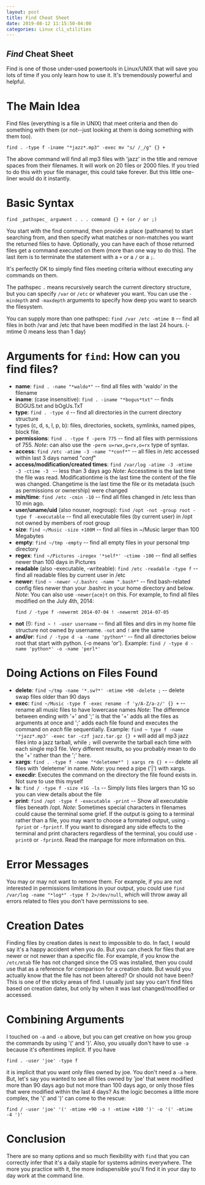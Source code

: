 ```yaml
---
layout: post
title: Find Cheat Sheet
date: 2019-08-12 11:15:50-04:00
categories: Linux cli_utilities
---
```


## *Find* Cheat Sheet

Find is one of those under-used powertools in Linux/UNIX that will save you lots of time if you only learn
how to use it.  It's tremendously powerful and helpful.  

# The Main Idea

Find files (everything is a file in UNIX) that meet criteria and then do something with them (or not--just 
looking at them is doing something with them too).

```
find . -type f -iname "*jazz*.mp3" -exec mv "s/ /_/g" {} +
```

The above command will find all mp3 files with 'jazz' in the title and remove spaces from their filenames.  It
will work on 20 files or 2000 files.  If you tried to do this with your file manager, this could take
forever.  But this little one-liner would do it instantly.

# Basic Syntax

```
find _pathspec_ argument . . . command {} + (or / or ;)
```

You start with the find command, then provide a place (pathname) to start searching from, and then specify 
what matches or non-matches you want the returned files to have.  Optionally, you can have each of those
returned files get a command executed on them (more than one way to do this).  The last item is to terminate the
statement with a `+` or a `/` or a `;`.

It's perfectly OK to simply find files meeting criteria without executing any commands on them.  

The pathspec `.` means recursively search the current directory structure, but you can specify `/var` or `/etc`
or whatever you want.  You can use the `-mindepth` and `-maxdepth` arguments to specify how deep you want to
search the filesystem.

You can supply more than one pathspec:  `find /var /etc -mtime 0` -- find all files in both /var and /etc that have been
modified in the last 24 hours.  (-mtime 0 means less than 1 day)

# Arguments for `find`: How can you find files?

* __name__:  `find . -name "*waldo*"` -- find all files with 'waldo' in the filename
* __iname__: (case insensitive): `find . -iname "*bogus*txt"` -- finds BOGUS.txt and bOgUs.TxT
* __type__:  `find . -type d` -- find all directories in the current directory structure
* types (c, d, s, l, p, b): files, directories, sockets, symlinks, named pipes, block file. 
* __permissions__: `find . -type f -perm 775` -- find all files with permissions of 755. _Note_: can also use
the `-perm u=rwx,g=rx,o=rx` type of syntax.
* __access__:  `find /etc -atime -3 -name "*conf*"` -- all files in /etc accessed within last 3 days named "*conf*"
* __access/modification/created times__:  `find /var/log -atime -3 -mtime -3 -ctime -3 ` -- less than 3 days ago
_Note_: Accesstime is the last time the file was read.  Modificationtime is the last time the content of the file was
changed.  Changetime is the last time the file or its metadata (such as permissions or ownership) were changed
* __min/time__:  `find /etc -cmin -10` -- find all files changed in /etc less than 10 min ago.
* __user/uname/uid__ (also nouser, nogroup): `find /opt -not -group root -type f -executable` -- find all executable files (by current user) in /opt not owned by members of root group
* __size__: `find ~/Music -size +100M` -- find all files in ~/Music larger than 100 Megabytes
* __empty__: `find ~/tmp -empty` -- find all empty files in your personal tmp directory
* __regex__: `find ~/Pictures -iregex '*self*' -ctime -100` -- find all selfies newer than 100 days in Pictures
* __readable__ (also -executable, -writeable): `find /etc -readable -type f` -- find all readable files by current user in /etc
* __newer__: `find ~ -newer ~/.bashrc -name ".bash*"` -- find bash-related config files newer than your .bashrc in your
  home directory and below.  _Note_: You can also use `-newer{acm}t` on this.  For example, to find all files modified on
  the July 4th, 2014:  
  ```
  find / -type f -newermt 2014-07-04 ! -newermt 2014-07-05
  ```
* __not__ (!): `find ~ ! -user username` -- find all files and dirs in my home file structure not owned by username. `-not`
  and `!` are the same
* __and/or__: `find / -type d -a -name 'python*'` -- find all directories below root that start with python. (-o means
  'or'). Example: `find / -type d -name 'python*' -o -name 'perl*'`

# Doing Actions on Files Found

* __delete__: `find ~/tmp -name '*.sw?*' -mtime +90 -delete ;` -- delete swap files older than 90 days
* __exec__: `find ~/Music -type f -exec rename -f 'y/A-Z/a-z/' {} +` -- rename all music files to have lowercase names
_Note_: The difference between ending with '+' and ';' is that the '+' adds all the files as arguments at once and ';' adds
each file found and executes the command on _each_ file sequentially.  Example: `find ~ type f -name '*jazz*.mp3' -exec tar -czf
jazz.tar.gz {} +` will add all mp3 jazz files into a jazz tarball, while `;` will overwrite the tarball each time with each
single mp3 file.  Very different results, so you probably mean to do the '+' rather than the ';' here.
* __xargs__: `find . -type f -name "*deleteme*" | xargs rm {} +` -- delete all files with 'deleteme' in name. _Note_: you
  need a pipe ('|') with xargs.
* __execdir__: Executes the command on the directory the file found exists in. Not sure to use this myself
* __ls__: `find / -type f -size +1G -ls` -- Simply lists files largers than 1G so you can view details about the file
* __print__: `find /opt -type f -executable -print` -- Show all executable files beneath /opt.  _Note_: Sometimes special 
characters in filenames could cause the terminal some grief.  If the output is going to a terminal rather than a file, you
may want to choose a formated output, using `-fprint` or `-fprintf`.  If you want to disregard any side effects to the
terminal and print characters regardless of the terminal, you could use `-print0` or `-fprint0`.  Read the manpage for more
information on this.

# Error Messages

You may or may not want to remove them.  For example, if you are not interested in permissions limitations in your output,
you could use `find /var/log -name "*log*" -type f 2>/dev/null`, which will throw away all errors related to files you don't have
permissions to see.

# Creation Dates

Finding files by creation dates is next to impossible to do.  In fact, I would say it's a happy accident when you do.  But
you can check for files that are newer or not newer than a specific file.  For example, if you know the `/etc/mtab` file
has not changed since the OS was installed, then you could use that as a reference for comparison for a creation date.  But
would you actually know that the file has not been altered?  Or should not have been?  This is one of the sticky areas of
find.  I usually just say you can't find files based on creation dates, but only by when it was last changed/modified or
accessed.

# Combining Arguments

I touched on `-a` and `-o` above, but you can get creative on how you group the commands by using '(' and ')'.  Also, you
usually don't have to use `-a` because it's oftentimes implicit.  If you have 
```
find . -user 'joe' -type f
``` 
it is implicit that you want only files owned by joe.  You don't need a `-a` here.  But, let's say you wanted to see all files owned by
'joe' that were modified more than 90 days ago but not more than 100 days ago, or only those files that were modified within the last 4
days?  As the logic becomes a little more complex, the '(' and ')' can come to the rescue: 
```
find / -user 'joe' '(' -mtime +90 -a ! -mtime +100 ')' -o '(' -mtime -4 ')'
```

# Conclusion

There are so many options and so much flexibility with `find` that you can correctly infer that it's a daily staple for
systems admins everywhere.  The more you practice with it, the more indispensible you'll find it in your day to day work at
the command line.
